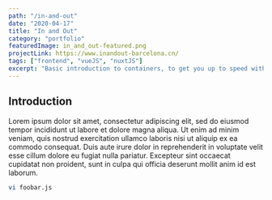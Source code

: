 ```yaml
---
path: "/in-and-out"
date: "2020-04-17"
title: "In and Out"
category: "portfolio"
featuredImage: in_and_out-featured.png
projectLink: https://www.inandout-barcelona.cn/
tags: ["frontend", "vueJS", "nuxtJS"]
excerpt: "Basic introduction to containers, to get you up to speed with the latest developments in Docker"
---
```


## Introduction

Lorem ipsum dolor sit amet, consectetur adipiscing elit, sed do eiusmod tempor incididunt
ut labore et dolore magna aliqua. Ut enim ad minim veniam, quis nostrud exercitation ullamco
laboris nisi ut aliquip ex ea commodo consequat. Duis aute irure dolor in reprehenderit in
voluptate velit esse cillum dolore eu fugiat nulla pariatur. Excepteur sint occaecat cupidatat
non proident, sunt in culpa qui officia deserunt mollit anim id est laborum.

```bash
vi foobar.js
```
